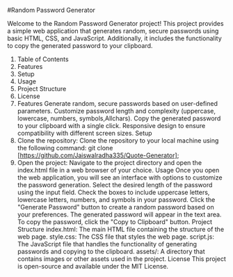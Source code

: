 #Random Password Generator



Welcome to the Random Password Generator project! This project provides a simple web application that generates random, secure passwords using basic HTML, CSS, and JavaScript. Additionally, it includes the functionality to copy the generated password to your clipboard.



1) Table of Contents
2) Features
3) Setup
4) Usage
5) Project Structure
6) License
7) Features
Generate random, secure passwords based on user-defined parameters.
Customize password length and complexity (uppercase, lowercase, numbers, symbols,Allchars).
Copy the generated password to your clipboard with a single click.
Responsive design to ensure compatibility with different screen sizes.
Setup
1) Clone the repository:
   Clone the repository to your local machine using the following command:
   git clone [https://github.com/Jaiswalradha335/Quote-Generator];
2) Open the project:
Navigate to the project directory and open the index.html file in a web browser of your choice.
Usage
Once you open the web application, you will see an interface with options to customize the password generation.
Select the desired length of the password using the input field.
Check the boxes to include uppercase letters, lowercase letters, numbers, and symbols in your password.
Click the "Generate Password" button to create a random password based on your preferences.
The generated password will appear in the text area.
To copy the password, click the "Copy to Clipboard" button.
Project Structure
index.html: The main HTML file containing the structure of the web page.
style.css: The CSS file that styles the web page.
script.js: The JavaScript file that handles the functionality of generating passwords and copying to the clipboard.
assets/: A directory that contains images or other assets used in the project.
License
This project is open-source and available under the MIT License.

